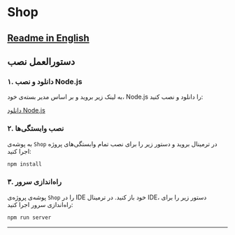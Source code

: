 # Shop

## [Readme in English](README.md)

## دستورالعمل نصب

### ۱. دانلود و نصب Node.js

به لینک زیر بروید و بر اساس مدیر بسته‌ی خود، Node.js را دانلود و نصب کنید:

[دانلود Node.js](https://nodejs.org/en/download/package-manager)

### ۲. نصب وابستگی‌ها

به پوشه‌ی `Shop` در ترمینال بروید و دستور زیر را برای نصب تمام وابستگی‌های پروژه اجرا کنید:

```bash
npm install
```

### ۳. راه‌اندازی سرور

پوشه‌ی پروژه‌ی `Shop` را در IDE خود باز کنید. در ترمینال IDE، دستور زیر را برای راه‌اندازی سرور اجرا کنید:

```bash
npm run server
```

---
